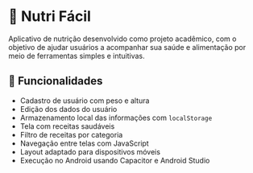# 🍎 Nutri Fácil

Aplicativo de nutrição desenvolvido como projeto acadêmico, com o objetivo de ajudar usuários a acompanhar sua saúde e alimentação por meio de ferramentas simples e intuitivas.

## 📱 Funcionalidades

- Cadastro de usuário com peso e altura
- Edição dos dados do usuário
- Armazenamento local das informações com `localStorage`
- Tela com receitas saudáveis
- Filtro de receitas por categoria
- Navegação entre telas com JavaScript
- Layout adaptado para dispositivos móveis
- Execução no Android usando Capacitor e Android Studio
